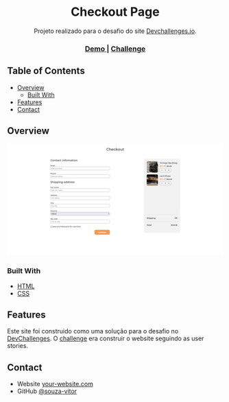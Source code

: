 <!-- Please update value in the {}  -->

<h1 align="center">Checkout Page</h1>

<div align="center">
   Projeto realizado para o desafio do site  <a href="http://devchallenges.io" target="_blank">Devchallenges.io</a>.
</div>

<div align="center">
  <h3>
    <a href="https://souza-vitor.github.io/Checkout-page/">
      Demo
    </a>
    <span> | </span>
    <a href="https://devchallenges.io/challenges/0J1NxxGhOUYVqihwegfO">
      Challenge
    </a>
  </h3>
</div>

<!-- TABLE OF CONTENTS -->

## Table of Contents

- [Overview](#overview)
  - [Built With](#built-with)
- [Features](#features)
- [Contact](#contact)

<!-- OVERVIEW -->

## Overview

![screenshot](checkout.png)


### Built With

<!-- This section should list any major frameworks that you built your project using. Here are a few examples.-->

- [HTML](https://developer.mozilla.org/pt-BR/docs/Web/HTML)
- [CSS](https://developer.mozilla.org/pt-BR/docs/Web/CSS)

## Features

<!-- List the features of your application or follow the template. Don't share the figma file here :) -->

Este site foi construido como uma solução para o desafio no [DevChallenges](https://devchallenges.io/challenges). O [challenge](https://devchallenges.io/challenges/0J1NxxGhOUYVqihwegfO) era construir o website seguindo as user stories.

## Contact

- Website [your-website.com](https://{your-web-site-link})
- GitHub [@souza-vitor](https://github.com/souza-vitor)
